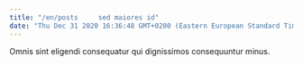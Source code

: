```yaml
---
title: "/en/posts     sed maiores id"
date: "Thu Dec 31 2020 16:36:48 GMT+0200 (Eastern European Standard Time)"
---
```

Omnis sint eligendi consequatur qui dignissimos consequuntur minus.
